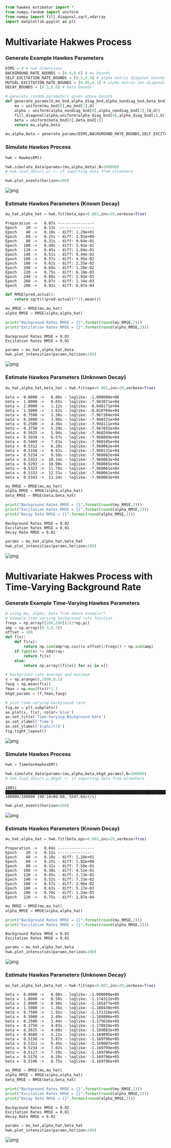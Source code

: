 

```python
from hawkes_estimator import *
from numpy.random import uniform
from numpy import fill_diagonal,sqrt,ndarray
import matplotlib.pyplot as plt
```

# Multivariate Hakwes Process

### Generate Example Hawkes Parameters


```python
DIMS = 4 # num dimensions
BACKGROUND_RATE_BOUNDS = [0.4,0.6] # mu bounds
SELF_EXCITATION_RATE_BOUNDS = [0.3,0.4] # alpha matrix diagonal bounds
MUTUAL_EXCITATION_RATE_BOUNDS = [0.05,0.1] # alpha matrix non-diagonal bounds
DECAY_BOUNDS = [0.5,0.6] # beta bounds
```


```python
# generate random parameters given above bounds
def generate_params(U,mu_bnd,alpha_diag_bnd,alpha_nondiag_bnd,beta_bnd):
    mu = uniform(mu_bnd[0],mu_bnd[1],U)
    alpha = uniform(alpha_nondiag_bnd[0],alpha_nondiag_bnd[1],(U,U))
    fill_diagonal(alpha,uniform(alpha_diag_bnd[0],alpha_diag_bnd[1],U))
    beta = uniform(beta_bnd[0],beta_bnd[1])
    return mu,alpha,beta
```


```python
mu,alpha,beta = generate_params(DIMS,BACKGROUND_RATE_BOUNDS,SELF_EXCITATION_RATE_BOUNDS,MUTUAL_EXCITATION_RATE_BOUNDS,DECAY_BOUNDS)
```

### Simulate Hawkes Process


```python
hwk = HawkesEM()
```


```python
hwk.simulate_data(params=(mu,alpha,beta),N=100000)
# hwk.load_data(t,u) <- if importing data from elsewhere
```


```python
hwk.plot_events(horizon=100)
```


![png](README_files/README_9_0.png)


### Estimate Hawkes Parameters (Known Decay)


```python
mu_hat,alpha_hat = hwk.fit(beta,eps=0.001,inc=20,verbose=True)
```

    Preparation ->   0.07s ----------------
    Epoch    20 ->   0.13s ----------------
    Epoch    40 ->   0.18s - diff: 1.29e+01
    Epoch    60 ->   0.25s - diff: 2.92e+00
    Epoch    80 ->   0.32s - diff: 9.64e-01
    Epoch   100 ->   0.40s - diff: 3.91e-01
    Epoch   120 ->   0.45s - diff: 1.84e-01
    Epoch   140 ->   0.51s - diff: 9.44e-02
    Epoch   160 ->   0.57s - diff: 4.95e-02
    Epoch   180 ->   0.62s - diff: 2.55e-02
    Epoch   200 ->   0.69s - diff: 1.28e-02
    Epoch   220 ->   0.75s - diff: 6.18e-03
    Epoch   240 ->   0.80s - diff: 2.92e-03
    Epoch   260 ->   0.87s - diff: 1.34e-03
    Epoch   280 ->   0.92s - diff: 6.07e-04
    


```python
def RMSE(pred,actual):
    return sqrt(((pred-actual)**2).mean())
```


```python
mu_RMSE = RMSE(mu,mu_hat)
alpha_RMSE = RMSE(alpha,alpha_hat)
```


```python
print("Background Rates RMSE = {}".format(round(mu_RMSE,2)))
print("Excitation Rates RMSE = {}".format(round(alpha_RMSE,2)))
```

    Background Rates RMSE = 0.02
    Excitation Rates RMSE = 0.01
    


```python
params = mu_hat,alpha_hat,beta
hwk.plot_intensities(params,horizon=200)
```


![png](README_files/README_15_0.png)


### Estimate Hawkes Parameters (Unknown Decay)


```python
mu_hat,alpha_hat,beta_hat = hwk.fit(eps=0.001,inc=20,verbose=True)
```

    beta =  0.0000 ->   0.00s - loglike: -1.000000e+06
    beta =  1.0000 ->   0.65s - loglike: -7.983871e+04
    beta =  2.0000 ->   1.12s - loglike: -8.048171e+04
    beta =  1.5000 ->   1.62s - loglike: -8.018769e+04
    beta =  0.7500 ->   2.30s - loglike: -7.967384e+04
    beta =  0.5000 ->   3.08s - loglike: -7.960321e+04
    beta =  0.2500 ->   4.36s - loglike: -7.994111e+04
    beta =  0.3750 ->   5.29s - loglike: -7.967855e+04
    beta =  0.5625 ->   5.94s - loglike: -7.960249e+04
    beta =  0.5938 ->   6.57s - loglike: -7.960809e+04
    beta =  0.5469 ->   7.63s - loglike: -7.960105e+04
    beta =  0.5312 ->   8.28s - loglike: -7.960062e+04
    beta =  0.5156 ->   8.92s - loglike: -7.960131e+04
    beta =  0.5234 ->   9.50s - loglike: -7.960082e+04
    beta =  0.5352 ->  10.14s - loglike: -7.960063e+04
    beta =  0.5293 ->  10.98s - loglike: -7.960065e+04
    beta =  0.5323 ->  11.79s - loglike: -7.960061e+04
    beta =  0.5333 ->  12.51s - loglike: -7.960061e+04
    beta =  0.5343 ->  13.24s - loglike: -7.960063e+04
    


```python
mu_RMSE = RMSE(mu,mu_hat)
alpha_RMSE = RMSE(alpha,alpha_hat)
beta_RMSE = RMSE(beta,beta_hat)
```


```python
print("Background Rates RMSE = {}".format(round(mu_RMSE,2)))
print("Excitation Rates RMSE = {}".format(round(alpha_RMSE,2)))
print("Decay Rate RMSE = {}".format(round(alpha_RMSE,2)))
```

    Background Rates RMSE = 0.02
    Excitation Rates RMSE = 0.01
    Decay Rate RMSE = 0.01
    


```python
params = mu_hat,alpha_hat,beta_hat
hwk.plot_intensities(params,horizon=200)
```


![png](README_files/README_20_0.png)


# Multivariate Hakwes Process with Time-Varying Background Rate

### Generate Example Time-Varying Hawkes Parameters


```python
# using mu, alpha, beta from above example**
# example time-varying background rate function
freqs = np.array([100,200])/(2*np.pi)
amp = np.array([0.3,0.3])
offset = 100
def f(x):
    def fi(x):
        return np.sum(amp*np.cos((x-offset)/freqs)) + np.sum(amp)
    if type(x) != ndarray:
        return fi(x)
    else:
        return np.array([fi(xi) for xi in x])
```


```python
# background rate average and maximum
x = np.arange(0,1000,0.1)
favg = np.mean(f(x))
fmax = np.max(f(x))*1.1
bkgd_params = (f,fmax,favg)
```


```python
# plot time-varying background rate
fig,ax = plt.subplots()
ax.plot(x, f(x), color='blue')
ax.set_title('Time-Varying Background Rate')
ax.set_xlabel('Time')
ax.set_ylabel('$\phi(t)$')
fig.tight_layout()
```


![png](README_files/README_25_0.png)


### Simulate Hawkes Process


```python
hwk = TimeVarHawkesEM()
```


```python
hwk.simulate_data(params=(mu,alpha,beta,bkgd_params),N=100000)
# hwk.load_data(t,u,bkgd) <- if importing data from elsewhere
```

    100%|████████████████████████████████████████████████████████████████████████████████| 100000/100000 [00:18<00:00, 5547.04it/s]
    


```python
hwk.plot_events(horizon=200)
```


![png](README_files/README_29_0.png)


### Estimate Hawkes Parameters (Known Decay)


```python
mu_hat,alpha_hat = hwk.fit(beta,eps=0.001,inc=20,verbose=True)
```

    Preparation ->   0.04s ----------------
    Epoch    20 ->   0.12s ----------------
    Epoch    40 ->   0.18s - diff: 1.10e+01
    Epoch    60 ->   0.25s - diff: 1.82e+00
    Epoch    80 ->   0.32s - diff: 7.58e-01
    Epoch   100 ->   0.38s - diff: 4.52e-01
    Epoch   120 ->   0.45s - diff: 2.13e-01
    Epoch   140 ->   0.52s - diff: 7.33e-02
    Epoch   160 ->   0.57s - diff: 2.06e-02
    Epoch   180 ->   0.63s - diff: 5.17e-03
    Epoch   200 ->   0.70s - diff: 1.24e-03
    Epoch   220 ->   0.75s - diff: 2.87e-04
    


```python
mu_RMSE = RMSE(mu,mu_hat)
alpha_RMSE = RMSE(alpha,alpha_hat)
```


```python
print("Background Rates RMSE = {}".format(round(mu_RMSE,2)))
print("Excitation Rates RMSE = {}".format(round(alpha_RMSE,2)))
```

    Background Rates RMSE = 0.02
    Excitation Rates RMSE = 0.01
    


```python
params = mu_hat,alpha_hat,beta
hwk.plot_intensities(params,horizon=200)
```


![png](README_files/README_34_0.png)


### Estimate Hawkes Parameters (Unknown Decay)


```python
mu_hat,alpha_hat,beta_hat = hwk.fit(eps=0.001,inc=20,verbose=True)
```

    beta =  0.0000 ->   0.00s - loglike: -1.000000e+06
    beta =  1.0000 ->   0.50s - loglike: -1.174311e+05
    beta =  2.0000 ->   0.90s - loglike: -1.185477e+05
    beta =  1.5000 ->   1.36s - loglike: -1.180430e+05
    beta =  0.7500 ->   1.91s - loglike: -1.171316e+05
    beta =  0.5000 ->   2.49s - loglike: -1.169806e+05
    beta =  0.2500 ->   3.44s - loglike: -1.175616e+05
    beta =  0.3750 ->   4.03s - loglike: -1.170928e+05
    beta =  0.5625 ->   4.60s - loglike: -1.169883e+05
    beta =  0.4688 ->   5.21s - loglike: -1.169895e+05
    beta =  0.5156 ->   5.87s - loglike: -1.169796e+05
    beta =  0.5312 ->   6.45s - loglike: -1.169807e+05
    beta =  0.5234 ->   7.02s - loglike: -1.169799e+05
    beta =  0.5117 ->   7.59s - loglike: -1.169796e+05
    beta =  0.5176 ->   8.20s - loglike: -1.169796e+05
    beta =  0.5146 ->   8.75s - loglike: -1.169796e+05
    


```python
mu_RMSE = RMSE(mu,mu_hat)
alpha_RMSE = RMSE(alpha,alpha_hat)
beta_RMSE = RMSE(beta,beta_hat)
```


```python
print("Background Rates RMSE = {}".format(round(mu_RMSE,2)))
print("Excitation Rates RMSE = {}".format(round(alpha_RMSE,2)))
print("Decay Rate RMSE = {}".format(round(alpha_RMSE,2)))
```

    Background Rates RMSE = 0.02
    Excitation Rates RMSE = 0.01
    Decay Rate RMSE = 0.01
    


```python
params = mu_hat,alpha_hat,beta_hat
hwk.plot_intensities(params,horizon=200)
```


![png](README_files/README_39_0.png)

